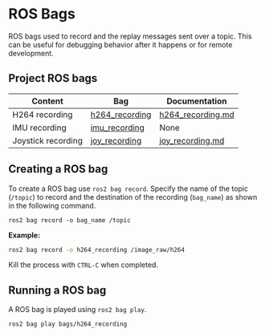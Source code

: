 # ROS Bags
ROS bags used to record and the replay messages sent over a topic. This can be useful for debugging behavior after it happens or for remote development. 

## Project ROS bags 
| Content | Bag | Documentation | 
| ----- | ------ | ----- |
| H264 recording | [h264_recording](https://github.com/CabrilloRoboticsClub/seahawk/tree/docs/bags/h264_recording) | [h264_recording.md](https://github.com/CabrilloRoboticsClub/seahawk/blob/docs/bags/h264_recording/h264_recording.md)
| IMU recording | [imu_recording](https://github.com/CabrilloRoboticsClub/seahawk/tree/docs/bags/imu_recording) | None
| Joystick recording | [joy_recording](https://github.com/CabrilloRoboticsClub/seahawk/tree/docs/bags/joy_recording) | [joy_recording.md](https://github.com/CabrilloRoboticsClub/seahawk/blob/docs/bags/h264_recording/h264_recording.md)

## Creating a ROS bag
To create a ROS bag use `ros2 bag record`. Specify the name of the topic (`/topic`) to record and the destination of the recording (`bag_name`) as shown in the following command.
```
ros2 bag record -o bag_name /topic
```
**Example:**
```sh
ros2 bag record -o h264_recording /image_raw/h264
```
Kill the process with `CTRL-C` when completed.

## Running a ROS bag
A ROS bag is played using `ros2 bag play`.
```sh
ros2 bag play bags/h264_recording
```